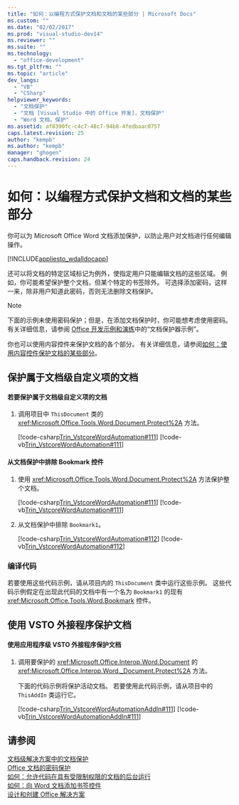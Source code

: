 ```yaml
---
title: "如何：以编程方式保护文档和文档的某些部分 | Microsoft Docs"
ms.custom: ""
ms.date: "02/02/2017"
ms.prod: "visual-studio-dev14"
ms.reviewer: ""
ms.suite: ""
ms.technology: 
  - "office-development"
ms.tgt_pltfrm: ""
ms.topic: "article"
dev_langs: 
  - "VB"
  - "CSharp"
helpviewer_keywords: 
  - "文档保护"
  - "文档 [Visual Studio 中的 Office 开发]，文档保护"
  - "Word 文档，保护"
ms.assetid: af8390fc-c4c7-48c7-94b8-4fedbaac0757
caps.latest.revision: 25
author: "kempb"
ms.author: "kempb"
manager: "ghogen"
caps.handback.revision: 24
---
```

# 如何：以编程方式保护文档和文档的某些部分
  你可以为 Microsoft Office Word 文档添加保护，以防止用户对文档进行任何编辑操作。  
  
 [!INCLUDE[appliesto_wdalldocapp](../vsto/includes/appliesto-wdalldocapp-md.md)]  
  
 还可以将文档的特定区域标记为例外，使指定用户只能编辑文档的这些区域。 例如，你可能希望保护整个文档，但某个特定的书签除外。 可选择添加密码，这样一来，除非用户知道此密码，否则无法删除文档保护。  
  
> [!NOTE]  
>  下面的示例未使用密码保护；但是，在添加文档保护时，你可能想考虑使用密码。 有关详细信息，请参阅 [Office 开发示例和演练](../vsto/office-development-samples-and-walkthroughs.md)中的“文档保护器示例”。  
  
 你也可以使用内容控件来保护文档的各个部分。 有关详细信息，请参阅[如何：使用内容控件保护文档的某些部分](../vsto/how-to-protect-parts-of-documents-by-using-content-controls.md)。  
  
## 保护属于文档级自定义项的文档  
  
#### 若要保护属于文档级自定义项的文档  
  
1.  调用项目中 `ThisDocument` 类的 <xref:Microsoft.Office.Tools.Word.Document.Protect%2A> 方法。  
  
     [!code-csharp[Trin_VstcoreWordAutomation#111](../snippets/csharp/VS_Snippets_OfficeSP/Trin_VstcoreWordAutomation/CS/ThisDocument.cs#111)]
     [!code-vb[Trin_VstcoreWordAutomation#111](../snippets/visualbasic/VS_Snippets_OfficeSP/Trin_VstcoreWordAutomation/VB/ThisDocument.vb#111)]  
  
#### 从文档保护中排除 Bookmark 控件  
  
1.  使用 <xref:Microsoft.Office.Tools.Word.Document.Protect%2A> 方法保护整个文档。  
  
     [!code-csharp[Trin_VstcoreWordAutomation#111](../snippets/csharp/VS_Snippets_OfficeSP/Trin_VstcoreWordAutomation/CS/ThisDocument.cs#111)]
     [!code-vb[Trin_VstcoreWordAutomation#111](../snippets/visualbasic/VS_Snippets_OfficeSP/Trin_VstcoreWordAutomation/VB/ThisDocument.vb#111)]  
  
2.  从文档保护中排除 `Bookmark1`。  
  
     [!code-csharp[Trin_VstcoreWordAutomation#112](../snippets/csharp/VS_Snippets_OfficeSP/Trin_VstcoreWordAutomation/CS/ThisDocument.cs#112)]
     [!code-vb[Trin_VstcoreWordAutomation#112](../snippets/visualbasic/VS_Snippets_OfficeSP/Trin_VstcoreWordAutomation/VB/ThisDocument.vb#112)]  
  
### 编译代码  
 若要使用这些代码示例，请从项目内的 `ThisDocument` 类中运行这些示例。 这些代码示例假定在出现此代码的文档中有一个名为 `Bookmark1` 的现有 <xref:Microsoft.Office.Tools.Word.Bookmark> 控件。  
  
## 使用 VSTO 外接程序保护文档  
  
#### 使用应用程序级 VSTO 外接程序保护文档  
  
1.  调用要保护的 <xref:Microsoft.Office.Interop.Word.Document> 的 <xref:Microsoft.Office.Interop.Word._Document.Protect%2A> 方法。  
  
     下面的代码示例将保护活动文档。 若要使用此代码示例，请从项目中的 `ThisAddIn` 类运行它。  
  
     [!code-csharp[Trin_VstcoreWordAutomationAddIn#111](../snippets/csharp/VS_Snippets_OfficeSP/Trin_VstcoreWordAutomationAddIn/CS/ThisAddIn.cs#111)]
     [!code-vb[Trin_VstcoreWordAutomationAddIn#111](../snippets/visualbasic/VS_Snippets_OfficeSP/Trin_VstcoreWordAutomationAddIn/VB/ThisAddIn.vb#111)]  
  
## 请参阅  
 [文档级解决方案中的文档保护](../vsto/document-protection-in-document-level-solutions.md)   
 [Office 文档的密码保护](../vsto/password-protection-on-office-documents.md)   
 [如何：允许代码在具有受限制权限的文档的后台运行](../vsto/how-to-permit-code-to-run-behind-documents-with-restricted-permissions.md)   
 [如何：向 Word 文档添加书签控件](../vsto/how-to-add-bookmark-controls-to-word-documents.md)   
 [设计和创建 Office 解决方案](../vsto/designing-and-creating-office-solutions.md)  
  
  